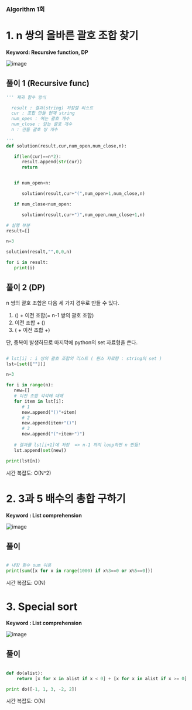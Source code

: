 ### Algorithm 1회

# 1. n 쌍의 올바른 괄호 조합 찾기



**Keyword: Recursive function, DP**

![image](https://user-images.githubusercontent.com/33515697/48543471-f5eea980-e904-11e8-93f5-7e503b39a38a.png)

## 풀이 1 (Recursive func)

```python
''' 재귀 함수 방식

  result : 결과(string) 저장할 리스트
  cur : 조합 만들 현재 string
  num_open : 여는 괄호 개수
  num_close : 닫는 괄호 개수
  n : 만들 괄호 쌍 개수
  
'''
def solution(result,cur,num_open,num_close,n):

   if(len(cur)==n*2):
      result.append(str(cur))
      return


   if num_open<n:

      solution(result,cur+"(",num_open+1,num_close,n)

   if num_close<num_open:

      solution(result,cur+")",num_open,num_close+1,n)

# 실행 부분
result=[]

n=3

solution(result,"",0,0,n)

for i in result:
   print(i)
```

## 풀이 2 (DP)

n 쌍의 괄호 조합은 다음 세 가지 경우로 만들 수 있다.

1. () + 이전 조합(= n-1 쌍의  괄호 조합)
2. 이전 조합 + ()
3. ( + 이전 조합 +)

단, 중복이 발생하므로 마지막에 python의 set 자료형을 쓴다.

```python

# lst[i] : i 쌍의 괄호 조합의 리스트 ( 원소 자료형 : string의 set )
lst=[set([""])]

n=3

for i in range(n):
   new=[]
   # 이전 조합 각각에 대해
   for item in lst[i]:
      # 1
      new.append("()"+item)
      # 2
      new.append(item+"()")
      # 3
      new.append("("+item+")")
   
   # 결과를 lst[i+1]에 저장  => n-1 까지 loop하면 n 만듦!
   lst.append(set(new))

print(lst[n])

```

시간 복잡도: O(N^2)


# 2. 3과 5 배수의 총합 구하기

**Keyword : List comprehension**

![image](https://user-images.githubusercontent.com/33515697/48594579-71e40280-e994-11e8-94de-a7a4af9ba8fb.png)

## 풀이

```python

# 내장 함수 sum 이용
print(sum([x for x in range(1000) if x%3==0 or x%5==0]))

```

시간 복잡도: O(N)

# 3. Special sort

**Keyword : List comprehension**

![image](https://user-images.githubusercontent.com/33515697/48594430-df436380-e993-11e8-85ca-4dd003301e82.png)

## 풀이

```python

def do(alist):
    return [x for x in alist if x < 0] + [x for x in alist if x >= 0]

print do([-1, 1, 3, -2, 2])

```

시간 복잡도: O(N)


